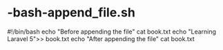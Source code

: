 # -bash-append_file.sh
#!/bin/bash  echo "Before appending the file" cat book.txt  echo "Learning Laravel 5">> book.txt echo "After appending the file" cat book.txt

